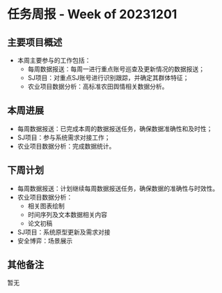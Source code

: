 # 任务周报 - Week of 20231201


## 主要项目概述
- 本周主要参与的工作包括：
	- 每周数据报送：每周一进行重点账号巡查及更新情况的数据报送；
	- SJ项目：对重点SJ账号进行识别跟踪，并确定其群体特征；
	- 农业项目数据分析：高标准农田舆情相关数据分析。


## 本周进展
- 每周数据报送：已完成本周的数据报送任务，确保数据准确性和及时性；
- SJ项目：参与系统需求对接工作；
- 农业项目数据分析：完成数据统计。

## 下周计划
- 每周数据报送：计划继续每周数据报送任务，确保数据的准确性与时效性。
- 农业项目数据分析：
	- 相关图表绘制
	- 时间序列及文本数据相关内容
	- 论文初稿
- SJ项目：系统原型更新及需求对接
- 安全博弈：场景展示


## 其他备注
暂无